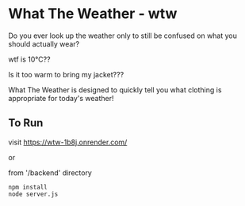 # What The Weather - wtw
Do you ever look up the weather only to still be confused on what you should actually wear? 

wtf is 10°C?? 

Is it too warm to bring my jacket???

What The Weather is designed to quickly tell you what clothing is appropriate for today's weather!

## To Run
visit https://wtw-1b8j.onrender.com/

or

from '/backend' directory
```
npm install
node server.js
```


